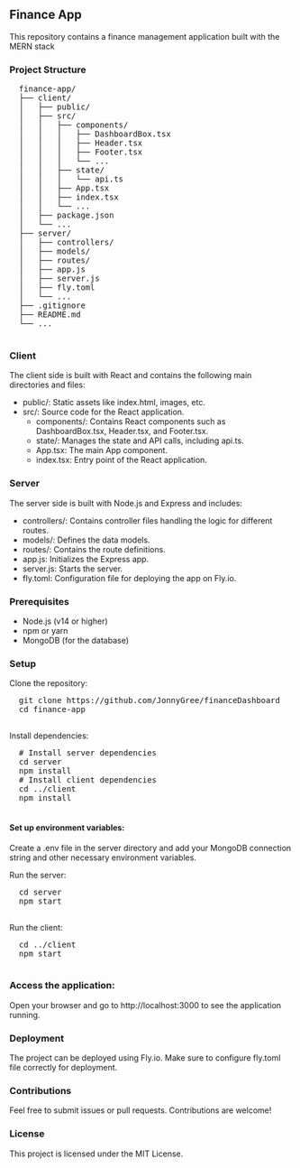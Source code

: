 ## Finance App
This repository contains a finance management application built with the MERN stack

### Project Structure
  <pre>
  finance-app/
  ├── client/
  │   ├── public/
  │   ├── src/
  │   │   ├── components/
  │   │   │   ├── DashboardBox.tsx
  │   │   │   ├── Header.tsx
  │   │   │   ├── Footer.tsx
  │   │   │   └── ...
  │   │   ├── state/
  │   │   │   └── api.ts
  │   │   ├── App.tsx
  │   │   ├── index.tsx
  │   │   └── ...
  │   ├── package.json
  │   └── ...
  ├── server/
  │   ├── controllers/
  │   ├── models/
  │   ├── routes/
  │   ├── app.js
  │   ├── server.js
  │   ├── fly.toml
  │   └── ...
  ├── .gitignore
  ├── README.md
  └── ...
  </pre>

### Client
The client side is built with React and contains the following main directories and files:

- public/: Static assets like index.html, images, etc.
- src/: Source code for the React application.
  - components/: Contains React components such as DashboardBox.tsx, Header.tsx, and Footer.tsx.
  - state/: Manages the state and API calls, including api.ts.
  - App.tsx: The main App component.
  - index.tsx: Entry point of the React application.
  
### Server
The server side is built with Node.js and Express and includes:

- controllers/: Contains controller files handling the logic for different routes.
- models/: Defines the data models.
- routes/: Contains the route definitions.
- app.js: Initializes the Express app.
- server.js: Starts the server.
- fly.toml: Configuration file for deploying the app on Fly.io.
  
### Prerequisites
- Node.js (v14 or higher)
- npm or yarn
- MongoDB (for the database)
  
### Setup
Clone the repository:

  <pre>
  git clone https://github.com/JonnyGree/financeDashboard
  cd finance-app
  </pre>

Install dependencies:

  <pre>
  # Install server dependencies
  cd server
  npm install
  # Install client dependencies
  cd ../client
  npm install
  </pre>

#### Set up environment variables:
Create a .env file in the server directory and add your MongoDB connection string and other necessary environment variables.

Run the server:

  <pre>
  cd server
  npm start
  </pre>

Run the client:

  <pre>
  cd ../client
  npm start
  </pre>

### Access the application:
Open your browser and go to http://localhost:3000 to see the application running.

### Deployment
The project can be deployed using Fly.io. Make sure to configure fly.toml file correctly for deployment.

### Contributions
Feel free to submit issues or pull requests. Contributions are welcome!

### License
This project is licensed under the MIT License.

